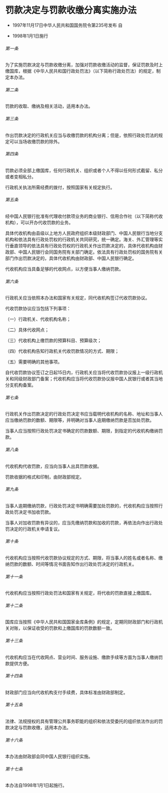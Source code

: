 # 罚款决定与罚款收缴分离实施办法

- 1997年11月17日中华人民共和国国务院令第235号发布 自

- 1998年1月1日施行

<!-- INFO END -->

###### 第一条

为了实施罚款决定与罚款收缴分离，加强对罚款收缴活动的监督，保证罚款及时上缴国库，根据《中华人民共和国行政处罚法》（以下简称行政处罚法）的规定，制定本办法。

###### 第二条

罚款的收取、缴纳及相关活动，适用本办法。

###### 第三条

作出罚款决定的行政机关应当与收缴罚款的机构分离；但是，依照行政处罚法的规定可以当场收缴罚款的除外。

###### 第四条

罚款必须全部上缴国库，任何行政机关、组织或者个人不得以任何形式截留、私分或者变相私分。

行政机关执法所需经费的拨付，按照国家有关规定执行。

###### 第五条

经中国人民银行批准有代理收付款项业务的商业银行、信用合作社（以下简称代收机构），可以开办代收罚款的业务。

具体代收机构由县级以上地方人民政府组织本级财政部门、中国人民银行当地分支机构和依法具有行政处罚权的行政机关共同研究，统一确定。海关、外汇管理等实行垂直领导的依法具有行政处罚权的行政机关作出罚款决定的，具体代收机构由财政部、中国人民银行会同国务院有关部门确定。依法具有行政处罚权的国务院有关部门作出罚款决定的，具体代收机构由财政部、中国人民银行确定。

代收机构应当具备足够的代收网点，以方便当事人缴纳罚款。

###### 第六条

行政机关应当依照本办法和国家有关规定，同代收机构签订代收罚款协议。

代收罚款协议应当包括下列事项：

（一）行政机关、代收机构名称；

（二）具体代收网点；

（三）代收机构上缴罚款的预算科目、预算级次；

（四）代收机构告知行政机关代收罚款情况的方式、期限；

（五）需要明确的其他事项。

自代收罚款协议签订之日起15日内，行政机关应当将代收罚款协议报上一级行政机关和同级财政部门备案；代收机构应当将代收罚款协议报中国人民银行或者其当地分支机构备案。

###### 第七条

行政机关作出罚款决定的行政处罚决定书应当载明代收机构的名称、地址和当事人应当缴纳罚款的数额、期限等，并明确对当事人逾期缴纳罚款是否加处罚款。

当事人应当按照行政处罚决定书确定的罚款数额、期限，到指定的代收机构缴纳罚款。

###### 第八条

代收机构代收罚款，应当向当事人出具罚款收据。

罚款收据的格式和印制，由财政部规定。

###### 第九条

当事人逾期缴纳罚款，行政处罚决定书明确需要加处罚款的，代收机构应当按照行政处罚决定书加收罚款。

当事人对加收罚款有异议的，应当先缴纳罚款和加收的罚款，再依法向作出行政处罚决定的行政机关申请复议。

###### 第十条

代收机构应当按照代收罚款协议规定的方式、期限，将当事人的姓名或者名称、缴纳罚款的数额、时间等情况书面告知作出行政处罚决定的行政机关。

###### 第十一条

代收机构应当按照行政处罚法和国家有关规定，将代收的罚款直接上缴国库。

###### 第十二条

国库应当按照《中华人民共和国国家金库条例》的规定，定期同财政部门和行政机关对账，以保证收受的罚款和上缴国库的罚款数额一致。

###### 第十三条

代收机构应当在代收网点、营业时间、服务设施、缴款手续等方面为当事人缴纳罚款提供方便。

###### 第十四条

财政部门应当向代收机构支付手续费，具体标准由财政部制定。

###### 第十五条

法律、法规授权的具有管理公共事务职能的组织和依法受委托的组织依法作出的罚款决定与罚款收缴，适用本办法。

###### 第十六条

本办法由财政部会同中国人民银行组织实施。

###### 第十七条

本办法自1998年1月1日起施行。
